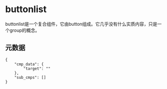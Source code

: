 # buttonlist
buttonlist是一个复合组件，它由button组成。它几乎没有什么实质内容，只是一个group的概念。

## 元数据
```javacript
{
	"cmp_data": {
		"target": ""
	},
	"sub_cmps": []
}
```